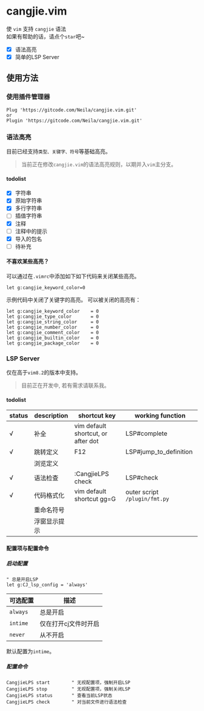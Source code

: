 # cangjie.vim

使 `vim` 支持 `cangjie` 语法  
如果有帮助的话，请点个`star`吧~

- [x] 语法高亮
- [x] 简单的LSP Server

## 使用方法
### 使用插件管理器
```vim
Plug 'https://gitcode.com/Neila/cangjie.vim.git'
or
Plugin 'https://gitcode.com/Neila/cangjie.vim.git'
```

### 语法高亮
目前已经支持`类型、关键字、符号`等基础高亮。  
> 当前正在修改`cangjie.vim`的语法高亮规则，以期并入`vim`主分支。  
#### todolist
- [x] 字符串
- [x] 原始字符串
- [x] 多行字符串
- [ ] 插值字符串
- [x] 注释
- [ ] 注释中的提示
- [x] 导入的包名
- [ ] 待补充
#### 不喜欢某些高亮？
可以通过在`.vimrc`中添加如下如下代码来关闭某些高亮。
```vim
let g:cangjie_keyword_color=0
```
示例代码中关闭了关键字的高亮。
可以被关闭的高亮有：
```vim
let g:cangjie_keyword_color    = 0
let g:cangjie_type_color       = 0
let g:cangjie_string_color     = 0
let g:cangjie_number_color     = 0
let g:cangjie_comment_color    = 0
let g:cangjie_builtin_color    = 0
let g:cangjie_package_color    = 0
```


### LSP Server
仅在高于`vim8.2`的版本中支持。  
> 目前正在开发中, 若有需求请联系我。  
#### todolist
| status | description | shortcut key | working function
| ------ | --- | --- | ---
| √ | 补全 | vim default shortcut, or after dot | LSP#complete
| √ | 跳转定义 | F12 | LSP#jump_to_definition
|   | 浏览定义 | | 
| √ | 语法检查 | :CangjieLPS check | LSP#check
| √ | 代码格式化 | vim default shortcut gg=G | outer script `/plugin/fmt.py` 
|   | 重命名符号 | | 
|   | 浮窗显示提示 | |

#### 配置项与配置命令
##### 启动配置
```vim
" 总是开启LSP
let g:CJ_lsp_config = 'always'
```
可选配置 | 描述
--- | ---
`always` | 总是开启
`intime` | 仅在打开cj文件时开启
`never` | 从不开启

默认配置为`intime`。

##### 配置命令
```vim
CangjieLPS start        " 无视配置项，强制开启LSP
CangjieLPS stop         " 无视配置项，强制关闭LSP
CangjieLPS status       " 查看当前LSP状态
CangjieLPS check        " 对当前文件进行语法检查
```
